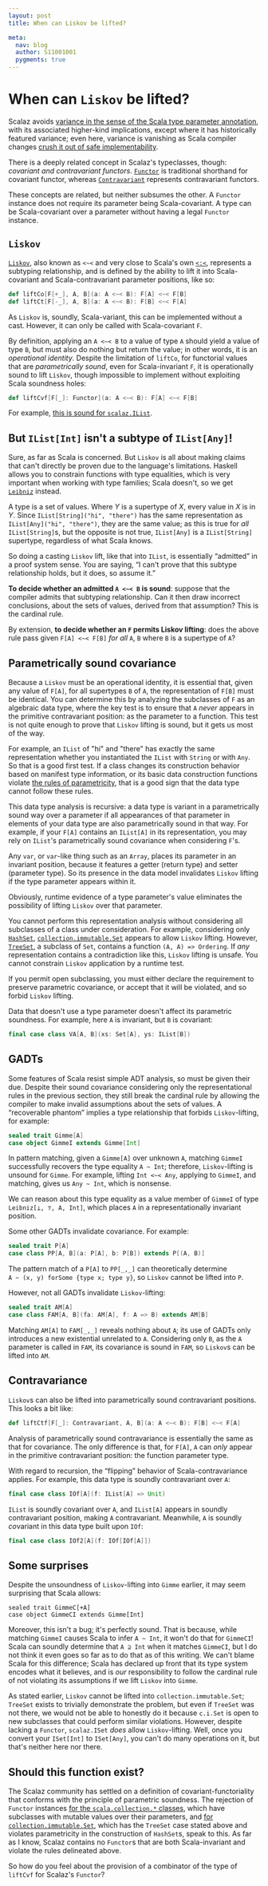 ```yaml
---
layout: post
title: When can Liskov be lifted?

meta:
  nav: blog
  author: S11001001
  pygments: true
---
```


When can `Liskov` be lifted?
============================

Scalaz avoids
[variance in the sense of the Scala type parameter annotation](http://docs.scala-lang.org/tutorials/tour/variances.html),
with its associated higher-kind implications, except where it has
historically featured variance; even here, variance is vanishing as
Scala compiler changes
[crush it out of safe implementability](https://github.com/scalaz/scalaz/pull/630).

There is a deeply related concept in Scalaz's typeclasses, though:
*covariant and contravariant
functors*. [`Functor`](http://docs.typelevel.org/api/scalaz/stable/7.0.4/doc/#scalaz.Functor)
is traditional shorthand for covariant functor, whereas
[`Contravariant`](http://docs.typelevel.org/api/scalaz/stable/7.0.4/doc/#scalaz.Contravariant)
represents contravariant functors.

These concepts are related, but neither subsumes the other. A
`Functor` instance does not require its parameter being
Scala-covariant. A type can be Scala-covariant over a parameter
without having a legal `Functor` instance.

`Liskov`
--------

[`Liskov`](http://docs.typelevel.org/api/scalaz/stable/7.0.4/doc/#scalaz.Liskov),
also known as `<~<` and very close to Scala's own
[`<:<`](http://www.scala-lang.org/api/current/#scala.Predef$$$less$colon$less),
represents a subtyping relationship, and is defined by the ability to
lift it into Scala-covariant and Scala-contravariant parameter
positions, like so:

```scala
def liftCo[F[+_], A, B](a: A <~< B): F[A] <~< F[B]
def liftCt[F[-_], A, B](a: A <~< B): F[B] <~< F[A]
```

As `Liskov` is, soundly, Scala-variant, this can be implemented
without a cast. However, it can only be called with Scala-covariant
`F`.

By definition, applying an `A <~< B` to a value of type `A` should
yield a value of type `B`, but must also do nothing but return the
value; in other words, it is an *operational identity*. Despite the
limitation of `liftCo`, for functorial values that are *parametrically
sound*, even for Scala-invariant `F`, it is operationally sound to
lift `Liskov`, though impossible to implement without exploiting Scala
soundness holes:

```scala
def liftCvf[F[_]: Functor](a: A <~< B): F[A] <~< F[B]
```

For example,
[this is sound for `scalaz.IList`](https://github.com/scalaz/scalaz/blob/v7.1.0-M5/core/src/main/scala/scalaz/IList.scala#L434-L437).

But `IList[Int]` isn't a subtype of `IList[Any]`!
-------------------------------------------------

Sure, as far as Scala is concerned.  But `Liskov` is all about making
claims that can't directly be proven due to the language's
limitations.  Haskell allows you to constrain functions with type
equalities, which is very important when working with type families;
Scala doesn't, so we get
[`Leibniz`](http://docs.typelevel.org/api/scalaz/stable/7.0.4/doc/#scalaz.Leibniz)
instead.

A type is a set of values.  Where *Y* is a supertype of *X*, every
value in *X* is in *Y*.  Since `IList[String]("hi", "there")` has the
same representation as `IList[Any]("hi", "there")`, they are the same
value; as this is true for *all* `IList[String]`s, but the opposite is
not true, `IList[Any]` is a `IList[String]` supertype, regardless of
what Scala knows.

So doing a casting `Liskov` lift, like that into `IList`, is
essentially “admitted” in a proof system sense.  You are saying, “I
can't prove that this subtype relationship holds, but it does, so
assume it.”

**To decide whether an admitted `A <~< B` is sound**: suppose that the
compiler admits that subtyping relationship.  Can it then draw
incorrect conclusions, about the sets of values, derived from that
assumption?  This is the cardinal rule.

By extension, **to decide whether an `F` permits Liskov lifting**:
does the above rule pass given `F[A] <~< F[B]` *for all* `A`, `B`
where `B` is a supertype of `A`?

Parametrically sound covariance
-------------------------------

Because a `Liskov` must be an operational identity, it is essential
that, given any value of `F[A]`, for all supertypes `B` of `A`, the
representation of `F[B]` must be identical.  You can determine this by
analyzing the subclasses of `F` as an algebraic data type, where the
key test is to ensure that `A` *never* appears in the primitive
contravariant position: as the parameter to a function.  This test is
not quite enough to prove that `Liskov` lifting is sound, but it gets
us most of the way.

For example, an `IList` of "hi" and "there" has exactly the same
representation whether you instantiated the `IList` with `String` or
with `Any`. So that is a good first test. If a class changes its
construction behavior based on manifest type information, or its basic
data construction functions violate
[the rules of parametricity](http://failex.blogspot.com/2013/06/fake-theorems-for-free.html),
that is a good sign that the data type cannot follow these rules.

This data type analysis is recursive: a data type is variant in a
parametrically sound way over a parameter if all appearances of that
parameter in elements of your data type are also parametrically sound
in that way. For example, if your `F[A]` contains an `IList[A]` in its
representation, you may rely on `IList`'s parametrically sound
covariance when considering `F`'s.

Any `var`, or `var`-like thing such as an `Array`, places its
parameter in an invariant position, because it features a getter
(return type) and setter (parameter type). So its presence in the data
model invalidates `Liskov` lifting if the type parameter appears
within it.

Obviously, runtime evidence of a type parameter's value eliminates the
possibility of lifting `Liskov` over that parameter.

You cannot perform this representation analysis without considering
all subclasses of a class under consideration. For example,
considering only
[`HashSet`](http://www.scala-lang.org/api/current/#scala.collection.immutable.HashSet),
[`collection.immutable.Set`](http://www.scala-lang.org/api/current/#scala.collection.immutable.Set)
appears to allow `Liskov` lifting. However,
[`TreeSet`](http://www.scala-lang.org/api/current/#scala.collection.immutable.TreeSet),
a subclass of `Set`, contains a function `(A, A) => Ordering`. If
*any* representation contains a contradiction like this, `Liskov`
lifting is unsafe. You cannot constrain `Liskov` application by a
runtime test.

If you permit open subclassing, you must either declare the
requirement to preserve parametric covariance, or accept that it will
be violated, and so forbid `Liskov` lifting.

Data that doesn't use a type parameter doesn't affect its parametric
soundness.  For example, here `A` is invariant, but `B` is covariant:

```scala
final case class VA[A, B](xs: Set[A], ys: IList[B])
```

GADTs
-----

Some features of Scala resist simple ADT analysis, so must be given
their due.  Despite their sound covariance considering only the
representational rules in the previous section, they still break the
cardinal rule by allowing the compiler to make invalid assumptions
about the sets of values.  A “recoverable phantom” implies a type
relationship that forbids `Liskov`-lifting, for example:

```scala
sealed trait Gimme[A]
case object GimmeI extends Gimme[Int]
```

In pattern matching, given a `Gimme[A]` over unknown `A`, matching
`GimmeI` successfully recovers the type equality `A ~ Int`; therefore,
`Liskov`-lifting is unsound for `Gimme`.  For example, lifting
`Int <~< Any`, applying to `GimmeI`, and matching, gives us
`Any ~ Int`, which is nonsense.

We can reason about this type equality as a value member of `GimmeI`
of type `Leibniz[⊥, ⊤, A, Int]`, which places `A` in a
representationally invariant position.

Some other GADTs invalidate covariance. For example:

```scala
sealed trait P[A]
case class PP[A, B](a: P[A], b: P[B]) extends P[(A, B)]
```

The pattern match of a `P[A]` to `PP[_,_]` can theoretically determine
`A ~ (x, y) forSome {type x; type y}`, so `Liskov` cannot be lifted
into `P`.

However, not all GADTs invalidate `Liskov`-lifting:

```scala
sealed trait AM[A]
case class FAM[A, B](fa: AM[A], f: A => B) extends AM[B]
```

Matching `AM[A]` to `FAM[_,_]` reveals nothing about `A`; its use of
GADTs only introduces a new existential unrelated to `A`.  Considering
only `B`, as the `A` parameter is called in `FAM`, its covariance is
sound in `FAM`, so `Liskov`s can be lifted into `AM`.

Contravariance
--------------

`Liskov`s can also be lifted into parametrically sound contravariant
positions.  This looks a bit like:

```scala
def liftCtf[F[_]: Contravariant, A, B](a: A <~< B): F[B] <~< F[A]
```

Analysis of parametrically sound contravariance is essentially the
same as that for covariance.  The only difference is that, for `F[A]`,
`A` can *only* appear in the primitive contravariant position: the
function parameter type.

With regard to recursion, the “flipping” behavior of
Scala-contravariance applies.  For example, this data type is soundly
contravariant over `A`:

```scala
final case class IOf[A](f: IList[A] => Unit)
```

`IList` is soundly covariant over `A`, and `IList[A]` appears in
soundly contravariant position, making `A` contravariant.  Meanwhile,
`A` is soundly *co*variant in this data type built upon `IOf`:

```scala
final case class IOf2[A](f: IOf[IOf[A]])
```

Some surprises
--------------

Despite the unsoundness of `Liskov`-lifting into `Gimme` earlier, it
may seem surprising that Scala allows:

```
sealed trait GimmeC[+A]
case object GimmeCI extends Gimme[Int]
```

Moreover, this isn't a bug; it's perfectly sound.  That is because,
while matching `GimmeI` causes Scala to infer `A ~ Int`, it won't do
that for `GimmeCI`!  Scala can soundly determine that `A ⊇ Int` when
it matches `GimmeCI`, but I do not think it even goes so far as to do
that as of this writing.  We can't blame Scala for this difference;
Scala has declared up front that its type system encodes what it
believes, and is *our* responsibility to follow the cardinal rule of
not violating its assumptions if we lift `Liskov` into `Gimme`.

As stated earlier, `Liskov` cannot be lifted into
`collection.immutable.Set`; `TreeSet` exists to trivially demonstrate
the problem, but even if `TreeSet` was not there, we would not be able
to honestly do it because `c.i.Set` is open to new subclasses that
could perform similar violations.  However, despite lacking a
`Functor`, `scalaz.ISet` *does* allow `Liskov`-lifting.  Well, once
you convert your `ISet[Int]` to `ISet[Any]`, you can't do many
operations on it, but that's neither here nor there.

Should this function exist?
---------------------------

The Scalaz community has settled on a definition of
covariant-functoriality that conforms with the principle of parametric
soundness. The rejection of `Functor` instances
[for the `scala.collection.*` classes](https://github.com/scalaz/scalaz/pull/307),
which have subclasses with mutable values over their parameters, and
[for `collection.immutable.Set`](https://github.com/scalaz/scalaz/pull/276),
which has the `TreeSet` case stated above and violates parametricity
in the construction of `HashSet`s, speak to this. As far as I know,
Scalaz contains no `Functor`s that are both Scala-invariant and
violate the rules delineated above.

So how do you feel about the provision of a combinator of the type of
`liftCvf` for Scalaz's `Functor`?

